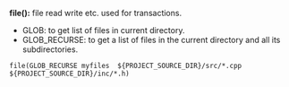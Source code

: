 **file():** file read write etc. used for transactions.

- GLOB: to get list of files in current directory.
- GLOB_RECURSE: to get a list of files in the current directory and all its subdirectories.

```
file(GLOB_RECURSE myfiles  ${PROJECT_SOURCE_DIR}/src/*.cpp ${PROJECT_SOURCE_DIR}/inc/*.h)
```